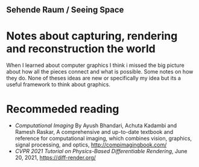 ##  Sehende Raum / Seeing Space
# Notes about capturing, rendering and reconstruction the world
When I learned about computer graphics I think i missed the big picture about how all the pieces connect and what is possible. 
Some notes on how they do. None of theses ideas are new or specifically my idea but its a useful framework to think about graphics.


# Recommeded reading
* *Computational Imaging* By Ayush Bhandari, Achuta Kadambi and Ramesh Raskar, A comprehensive and up-to-date textbook and reference for computational imaging, which combines vision, graphics, signal processing, and optics, http://compimagingbook.com/
* *CVPR 2021 Tutorial on Physics-Based Differentiable Rendering*, June 20, 2021,  https://diff-render.org/
